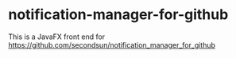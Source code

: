 # notification-manager-for-github
This is a JavaFX front end for https://github.com/secondsun/notification_manager_for_github
